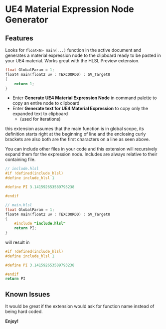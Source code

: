 # UE4 Material Expression Node Generator

## Features

Looks for `float<N> main(...)` function in the active document and generates a material expression node to the clipboard ready to be pasted in your UE4 material. Works great with the HLSL Preview extension.

```C
float GlobalParam = 1;
float4 main(float2 uv : TEXCOORD0) : SV_Target0
{
    return 1;
}
```

* Enter **Generate UE4 Material Expression Node** in command palette to copy an entire node to clipboard
* Enter **Generate text for UE4 Material Expression** to copy only the expanded text to clipboard
  * (used for iterations)

this extension assumes that the main function is in global scope, its definition starts right at the beginning of line and the enclosing curly brackets are also both are the first characters on a line as seen above.

You can include other files in your code and this extension will recursively expand them for the expression node. Includes are always relative to their containing file.

```C
// include.hlsl
#if !defined(include_hlsl)
#define include_hlsl 1

#define PI 3.141592653589793238

#endif

// main.hlsl
float GlobalParam = 1;
float4 main(float2 uv : TEXCOORD0) : SV_Target0
{
    #include "include.hlsl"
    return PI;
}
```

will result in 

```C
#if !defined(include_hlsl)
#define include_hlsl 1

#define PI 3.141592653589793238

#endif
return PI
```

## Known Issues

It would be great if the extension would ask for function name instead of being hard coded.

**Enjoy!**
